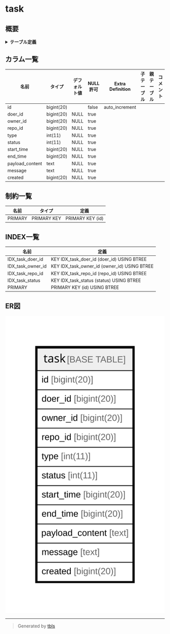 # task

## 概要

<details>
<summary><strong>テーブル定義</strong></summary>

```sql
CREATE TABLE `task` (
  `id` bigint(20) NOT NULL AUTO_INCREMENT,
  `doer_id` bigint(20) DEFAULT NULL,
  `owner_id` bigint(20) DEFAULT NULL,
  `repo_id` bigint(20) DEFAULT NULL,
  `type` int(11) DEFAULT NULL,
  `status` int(11) DEFAULT NULL,
  `start_time` bigint(20) DEFAULT NULL,
  `end_time` bigint(20) DEFAULT NULL,
  `payload_content` text DEFAULT NULL,
  `message` text DEFAULT NULL,
  `created` bigint(20) DEFAULT NULL,
  PRIMARY KEY (`id`),
  KEY `IDX_task_doer_id` (`doer_id`),
  KEY `IDX_task_owner_id` (`owner_id`),
  KEY `IDX_task_repo_id` (`repo_id`),
  KEY `IDX_task_status` (`status`)
) ENGINE=InnoDB DEFAULT CHARSET=utf8mb4 ROW_FORMAT=DYNAMIC
```

</details>

## カラム一覧

| 名前              | タイプ        | デフォルト値       | NULL許可   | Extra Definition | 子テーブル      | 親テーブル      | コメント     |
| --------------- | ---------- | ------------ | -------- | ---------------- | ---------- | ---------- | -------- |
| id              | bigint(20) |              | false    | auto_increment   |            |            |          |
| doer_id         | bigint(20) | NULL         | true     |                  |            |            |          |
| owner_id        | bigint(20) | NULL         | true     |                  |            |            |          |
| repo_id         | bigint(20) | NULL         | true     |                  |            |            |          |
| type            | int(11)    | NULL         | true     |                  |            |            |          |
| status          | int(11)    | NULL         | true     |                  |            |            |          |
| start_time      | bigint(20) | NULL         | true     |                  |            |            |          |
| end_time        | bigint(20) | NULL         | true     |                  |            |            |          |
| payload_content | text       | NULL         | true     |                  |            |            |          |
| message         | text       | NULL         | true     |                  |            |            |          |
| created         | bigint(20) | NULL         | true     |                  |            |            |          |

## 制約一覧

| 名前      | タイプ         | 定義               |
| ------- | ----------- | ---------------- |
| PRIMARY | PRIMARY KEY | PRIMARY KEY (id) |

## INDEX一覧

| 名前                | 定義                                           |
| ----------------- | -------------------------------------------- |
| IDX_task_doer_id  | KEY IDX_task_doer_id (doer_id) USING BTREE   |
| IDX_task_owner_id | KEY IDX_task_owner_id (owner_id) USING BTREE |
| IDX_task_repo_id  | KEY IDX_task_repo_id (repo_id) USING BTREE   |
| IDX_task_status   | KEY IDX_task_status (status) USING BTREE     |
| PRIMARY           | PRIMARY KEY (id) USING BTREE                 |

## ER図

![er](task.svg)

---

> Generated by [tbls](https://github.com/k1LoW/tbls)
